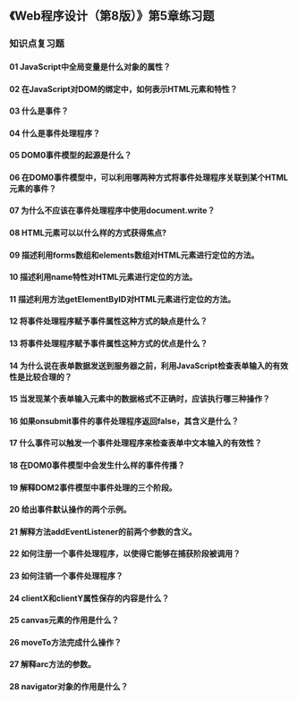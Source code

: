 ## 《Web程序设计（第8版）》第5章练习题

### 知识点复习题

#### 01 JavaScript中全局变量是什么对象的属性？

#### 02 在JavaScript对DOM的绑定中，如何表示HTML元素和特性？

#### 03 什么是事件？

#### 04 什么是事件处理程序？

#### 05 DOM0事件模型的起源是什么？

#### 06 在DOM0事件模型中，可以利用哪两种方式将事件处理程序关联到某个HTML元素的事件？

#### 07 为什么不应该在事件处理程序中使用document.write？

#### 08 HTML元素可以以什么样的方式获得焦点?

#### 09 描述利用forms数组和elements数组对HTML元素进行定位的方法。

#### 10 描述利用name特性对HTML元素进行定位的方法。

#### 11 描述利用方法getElementByID对HTML元素进行定位的方法。

#### 12 将事件处理程序赋予事件属性这种方式的缺点是什么？

#### 13 将事件处理程序赋予事件属性这种方式的优点是什么？

#### 14 为什么说在表单数据发送到服务器之前，利用JavaScript检查表单输入的有效性是比较合理的？

#### 15 当发现某个表单输入元素中的数据格式不正确时，应该执行哪三种操作？

#### 16 如果onsubmit事件的事件处理程序返回false，其含义是什么？

#### 17 什么事件可以触发一个事件处理程序来检查表单中文本输入的有效性？

#### 18 在DOM0事件模型中会发生什么样的事件传播？

#### 19 解释DOM2事件模型中事件处理的三个阶段。

#### 20 给出事件默认操作的两个示例。

#### 21 解释方法addEventListener的前两个参数的含义。

#### 22 如何注册一个事件处理程序，以使得它能够在捕获阶段被调用？

#### 23 如何注销一个事件处理程序？

#### 24 clientX和clientY属性保存的内容是什么？

#### 25 canvas元素的作用是什么？

#### 26 moveTo方法完成什么操作？

#### 27 解释arc方法的参数。

#### 28 navigator对象的作用是什么？